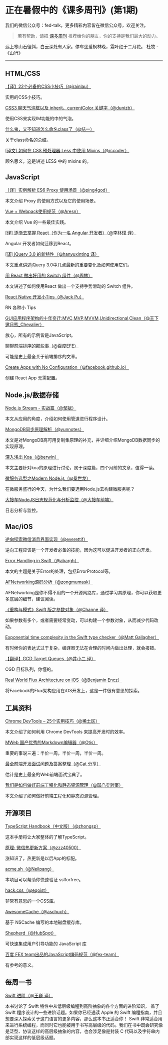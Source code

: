 # 正在暑假中的《课多周刊》(第1期)

我们的微信公众号：fed-talk，更多精彩内容皆在微信公众号，欢迎关注。

> 若有帮助，请把 [课多周刊](https://w3crange.com) 推荐给你的朋友，你的支持是我们最大的动力。

远上寒山石径斜，白云深处有人家。停车坐爱枫林晚，霜叶红于二月花。 杜牧 -《山行》

------

## HTML/CSS

[【译】22个必备的CSS小技巧（@jrainlau）](http://jrainlau.github.io/2016/07/03/%E3%80%90%E8%AF%91%E3%80%9122%E4%B8%AA%E5%BF%85%E5%A4%87%E7%9A%84CSS%E5%B0%8F%E6%8A%80%E5%B7%A7/) 

实用的CSS小技巧。

[CSS3 聊天气泡框以及 inherit、currentColor 关键字（@dunizb）](https://segmentfault.com/a/1190000006023203)

使用CSS来实现IM功能的中的气泡。

[什么鬼，又不知道怎么命名class了（@结一）](http://mp.weixin.qq.com/s?__biz=MzI3MDE0MzAzMw==&mid=2652201884&idx=1&sn=15193ebd41d34cb093afdad3a85526e8&scene=0#wechat_redirect)

关于class命名的总结。

[[译文] 如何在 CSS 预处理器 Less 中使用 Mixins（@rccoder）](https://github.com/rccoder/blog/issues/10)

顾名思义，这是讲述 LESS 中的 mixins 的。

## JavaScript

[［译］实例解析 ES6 Proxy 使用场景（@ping4god）](https://segmentfault.com/a/1190000006035363)

本文介绍 Proxy 的使用方式以及它的使用场景。

[Vue + Webpack使用规范（@Aresn）](https://www.talkingcoder.com/article/6309726065044556372)

本文介绍 Vue 的一些最佳实践。

[[译] 逐渐去掌握 React（作为一名 Angular 开发者）（@李林璞 译）](https://segmentfault.com/a/1190000006032997)

Angular 开发者如何迁移到React。

[[译] jQuery 3.0 的新特性（@hanyuxinting 译）](http://www.zcfy.cc/article/what-s-inside-jquery-3-0-jquery-3-0-new-features-917.html)

本文重点讲述jQuery 3.0中几点最新的重要变化及如何使用它们。

[用 React 做出好用的 Switch 组件（@周林）](http://qianduan.guru/2016/07/16/create_gesture_supported_switch_with_react/)

本文讲述了如何使用React 做出一个支持手势滑动的 Switch 组件。

[React Native 开发小Tips（@Jack Pu）](http://www.jackpu.com/react-native-kai-fa-xiao-tips/)

RN 各种小 Tips

[GUI应用程序架构的十年变迁:MVC,MVP,MVVM,Unidirectional,Clean（@王下邀月熊_Chevalier）](https://segmentfault.com/a/1190000006016817)

放心，所有的示例皆是JavaScript。

[聊聊前端排序的那些事（@百度EFE）](http://efe.baidu.com/blog/talk-about-sort-in-front-end/)

可能是史上最全关于前端排序的文章。

[Create Apps with No Configuration（@facebook.github.io）](https://facebook.github.io/react/blog/2016/07/22/create-apps-with-no-configuration.html)

创建 React App 无需配置。

## Node.js/数据存储

[Node.js Stream - 实战篇（@邹斌）](http://tech.meituan.com/stream-in-action.html)

本文从应用的角度，介绍如何使用管道进行程序设计。

[MongoDB同步原理解析（@yunnotes）](https://yq.aliyun.com/articles/57755)

本文是对MongoDB高可用复制集原理的补充，并详细介绍MongoDB数据同步的实现原理。

[深入浅出 Koa（@berwin）](http://cnodejs.org/topic/56e688a983cbb63b6d120300)

本文主要针对koa的原理进行讨论，属于深度篇，四个月前的文章，值得一读。

[微服务选型之Modern Node.js（@桑世龙）](https://mp.weixin.qq.com/s?__biz=MzA5OTAyNzQ2OA==&mid=2649690876&idx=1&sn=6aba6637edfcbecc74226ea855e55aa3&scene=1&srcid=0721nR8bHLapQrmMDZqnS7oj&pass_ticket=2wKcKUjCgWqszyFx0j79YrMzjJHBBl73bFQJH%2BbTyvg%3D#rd)

在微服务盛行的今天，为什么我们要选用Node.js去构建微服务呢？

[大搜车NodeJS日志规范化与分析监控（@大搜车前端）](http://f2e.souche.com/blog/ri-zhi-gui-fan-hua-yu-fen-xi-jian-kong/)

日志分析与监控。

## Mac/iOS

[逆向探索微信消息界面实现（@everettif）](https://everettjf.github.io/2016/06/19/reverse-explore-wechat-message-design)

逆向工程应该是一个开发者必备的技能，因为这可以促进开发者的正向开发。

[Error Handling in Swift（@abargh）](http://andybargh.com/error-handling-in-swift)

本文的主题是关于Error的处理，包括ErrorProtocol等。

[AFNetworking源码分析（@zongmumask）](http://www.jianshu.com/p/8eac5b1975de)

AFNetworking是你不得不用的一个开源网路库，通过学习其原理，你可以获取更多底层的细节，建议阅读。

[《重构与模式》Swift 版之参数对象（@Channe 译）](http://swift.gg/2016/07/07/parameter-objects/)

如果参数有多个，或者需要经常变动，可以构建一个参数对象，从而减少代码改动。

[Exponential time complexity in the Swift type checker（@Matt Gallagher）](http://www.cocoawithlove.com/blog/2016/07/12/type-checker-issues.html)

有时候你的表达式过于复杂，编译器无法在合理的时间内做出处理，就会报错。

[【翻译】GCD Target Queues（@井小二 译）](http://weibo.com/ttarticle/p/show?id=2309614000745262337606)

CGD 目标队列，你懂的。

[Real World Flux Architecture on iOS（@Benjamin Encz）](http://blog.benjamin-encz.de/post/real-world-flux-ios/)

将Facebook的Flux架构应用在iOS开发上，这是一件很有意思的探索。

## 工具资料

[Chrome DevTools – 25个实用技巧（@稀土区）](https://xituqu.com/178.html)

本文介绍了如何利用 Chrome DevTools 来提高开发时的效率。

[MWeb 国产优秀的Markdown编辑器（@Otis）](http://zh.mweb.im/mweb-2.0-release.html)

重要的事说三遍：半价一周，半价一周，半价一周。

[最全前端开发面试问题及答案整理（@Cat 分享）](https://gold.xitu.io/entry/56f06612731956005d3b6795)

估计是史上最全的Web前端面试宝典了。

[我们是如何做好前端工程化和静态资源管理（@凹凸实验室）](https://aotu.io/notes/2016/07/19/A-little-exploration-of-front-end-engineering/)

本文介绍了如何做好前端工程化和静态资源管理。

## 开源项目

[TypeScript Handbook（中文版）（@zhongsp）](https://zhongsp.gitbooks.io/typescript-handbook/content/)

这本手册将让大家整体的了解TypeScript。

[原理: 微信热更新方案（@zzz40500）](https://github.com/zzz40500/Tinker_imitator)

涨知识了，热更新是以后App的标配。

[acme.sh（@Neilpang）](https://github.com/Neilpang/acme.sh)

本项目可以帮助你快速验证 sslforfree。

[hack.css（@eqoist）](https://github.com/egoist/hack)

非常有意思的一个CSS库。

[AwesomeCache（@aschuch）](https://github.com/aschuch/AwesomeCache)

基于 NSCache 编写的本地磁盘缓存库。

[Shepherd（@HubSpot）](https://github.com/HubSpot/shepherd)

可快速集成用户引导功能的 JavaScript 库

[百度 FEX team出品的JavaScript编码规范（@fex-team）](https://github.com/fex-team/styleguide/blob/master/javascript.md)

有参考的意义。

## 每周一书

[Swift 进阶（@王巍 译）](https://objccn.io/products/advanced-swift/)

本书讨论了 Swift 特性中从低层级编程到高阶抽象的各个方面的进阶知识， 盖了 Swift 程序设计的一些进阶话题。如果你已经通读 Apple 的 Swift 编程指南，并且想要深入探索关于这门语言的更多内容，那么这本书正适合你！ Swift 非常适合用来进行系统编程，而同时它也能被用于书写高层级的代码。我们在书中既会研究像是泛型、协议这样的高层级抽象的内容，也会涉足像是封装 C 代码以及字符串内部实现这样的低层级话题。



